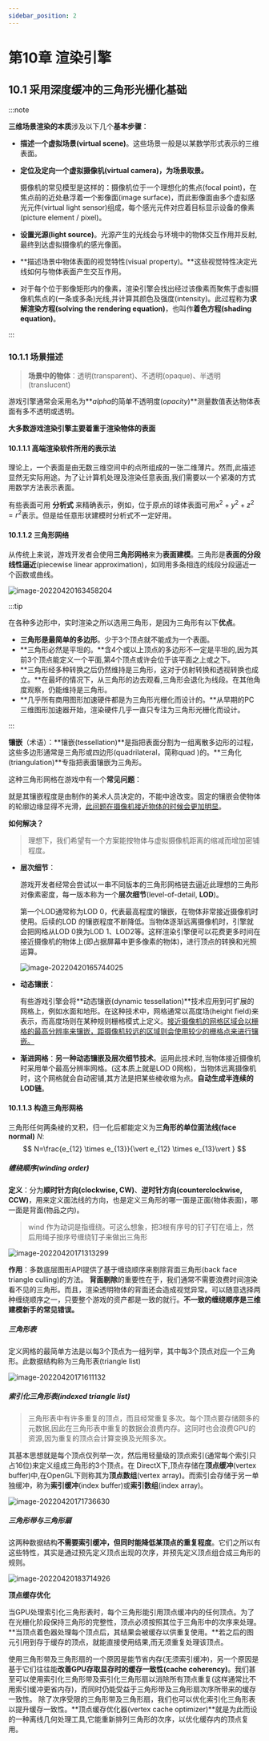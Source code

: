```yaml
---
sidebar_position: 2
---
```


# 第10章 渲染引擎

## 10.1 采用深度缓冲的三角形光栅化基础

:::note

**三维场景渲染的本质**涉及以下几个**基本步骤**：

- **描述一个虚拟场景(virtual scene)**。这些场景一般是以某数学形式表示的三维表面。

- **定位及定向一个虚拟摄像机(virtual camera)，为场景取景。**

  摄像机的常见模型是这样的：摄像机位于一个理想化的焦点(focal point)，在焦点前的近处悬浮着一个影像面(image surface)，而此影像面由多个虚拟感光元件(virtual light sensor)组成，每个感光元件对应着目标显示设备的像素(picture element / pixel)。

- **设置光源(light source)**。光源产生的光线会与环境中的物体交互作用并反射,最终到达虚拟摄像机的感光像面。

- **描述场景中物体表面的视觉特性(visual property)。**这些视觉特性决定光线如何与物体表面产生交互作用。

- 对于每个位于影像矩形内的像素，渲染引擎会找出经过该像素而聚焦于虚拟摄像机焦点的(一条或多条)光线,并计算其颜色及强度(intensity)。此过程称为**求解渲染方程(solving the rendering equation)**，也叫作**着色方程(shading equation)**。

:::

### 10.1.1 场景描述

> **场景中的物体**：透明(transparent)、不透明(opaque)、半透明(translucent)

游戏引擎通常会采用名为**$alpha$的简单不透明度($opacity$)**测量数值表达物体表面有多不透明或透明。

**大多数游戏渲染引擎主要着重于渲染物体的表面**

#### 10.1.1.1 高端渲染软件所用的表示法

理论上，一个表面是由无数三维空间中的点所组成的一张二维薄片。然而,此描述显然无实际用途。为了让计算机处理及渲染任意表面,我们需要以一个紧凑的方式用数学方法表示表面。

有些表面可用 **分析式** 来精确表示，例如，位于原点的球体表面可用$x^2+y^2+z^2=r^2$表示。但是给任意形状建模时分析式不一定好用。

#### 10.1.1.2 三角形网络

从传统上来说，游戏开发者会使用**三角形网格**来为**表面建模**。三角形是**表面的分段线性逼近**(piecewise linear approximation)，如同用多条相连的线段分段逼近一个函数或曲线。

![image-20220420163458204](src/image-20220420163458204.png)

:::tip

在各种多边形中，实时渲染之所以选用三角形，是因为三角形有以下**优点**。

- **三角形是最简单的多边形**。少于3个顶点就不能成为一个表面。
- **三角形必然是平坦的。**含4个或以上顶点的多边形不一定是平坦的,因为其前3个顶点能定义一个平面,第4个顶点或许会位于该平面之上或之下。
- **三角形经多种转换之后仍然维持是三角形，这对于仿射转换和透视转换也成立。**在最坏的情况下，从三角形的边去观看,三角形会退化为线段。在其他角度观察，仍能维持是三角形。
- **几乎所有商用图形加速硬件都是为三角形光栅化而设计的。**从早期的PC三维图形加速器开始，渲染硬件几乎一直只专注为三角形光栅化而设计。

:::

**镶嵌**（术语）：**镶嵌(tessellation)**是指把表面分割为一组离散多边形的过程，这些多边形通常是三角形或四边形(quadrilateral，简称quad )的。**三角化(triangulation)**专指把表面镶嵌为三角形。

这种三角形网格在游戏中有一个**常见问题**：

​	就是其镶嵌程度是由制作的美术人员决定的，不能中途改变。固定的镶嵌会使物体的轮廓边缘显得不光滑，<u>此问题在摄像机接近物体的时候会更加明显</u>。

**如何解决？**

> 理想下，我们希望有一个方案能按物体与虚拟摄像机距离的缩减而增加密铺程度。

- **层次细节**：

  游戏开发者经常会尝试以一串不同版本的三角形网格链去逼近此理想的三角形对像素密度，每一版本称为一个**层次细节**(level-of-detail, **LOD**)。

  第一个LOD通常称为LOD 0，代表最高程度的镶嵌，在物体非常接近摄像机时使用。后续的LOD 的镶嵌程度不断降低。当物体逐渐远离摄像机时，引擎就会把网格从LOD 0换为LOD 1、LOD2等。这样渲染引擎便可以花费更多时间在接近摄像机的物体上(即占据屏幕中更多像素的物体)，进行顶点的转换和光照运算。

  ![image-20220420165744025](src/image-20220420165744025.png)

- **动态镶嵌**：

  有些游戏引擎会将**动态镶嵌(dynamic tessellation)**技术应用到可扩展的网格上，例如水面和地形。在这种技术中，网格通常以高度场(height field)来表示，而高度场则在某种规则栅格模式上定义。<u>接近摄像机的网格区域会以栅格的最高分辨率来镶嵌，距摄像机较远的区域则会使用较少的栅格点来进行镶嵌。</u>

- **渐进网格**：**另一种动态镶嵌及层次细节技术**。运用此技术时,当物体接近摄像机时采用单个最高分辨率网格。(这本质上就是LOD 0网格)，当物体远离摄像机时，这个网格就会自动密铺,其方法是把某些棱收缩为点。**自动生成半连续的LOD链**。

#### 10.1.1.3 构造三角形网格

三角形任何两条棱的叉积，归一化后都能定义为**三角形的单位面法线(face normal)** $N$:
$$
N=\frac{e_{12} \times e_{13}}{\vert e_{12} \times e_{13}\vert }
$$

##### **缠绕顺序(winding order)**

**定义**：分为**顺时针方向(clockwise, CW)**、**逆时针方向(counterclockwise, CCW)**，用来定义面法线的方向，也是定义三角形的哪一面是正面(物体表面)，哪一面是背面(物品之内)。

> wind 作为动词是指缠绕。可这么想象，把3根有序号的钉子钉在墙上，然后用绳子按序号缠绕钉子来做出三角形

![image-20220420171313299](src/image-20220420171313299.png)

**作用**：多数底层图形API提供了基于缠绕顺序来剔除背面三角形(back face triangle culling)的方法。
**背面剔除**的重要性在于，我们通常不需要浪费时间渲染看不见的三角形。而且，渲染透明物体的背面还会造成视觉异常。可以随意选择两种缠绕顺序之一，只要整个游戏的资产都是一致的就行。**不一致的缠绕顺序是三维建模新手的常见错误。**



##### **三角形表**

定义网格的最简单方法是以每3个顶点为一组列举，其中每3个顶点对应一个三角形。此数据结构称为三角形表(triangle list)

![image-20220420171611132](src/image-20220420171611132.png)

##### **索引化三角形表**(indexed triangle list)

> 三角形表中有许多重复的顶点，而且经常重复多次。每个顶点要存储颇多的元数据,因此在三角形表中重复的数据会浪费内存。这同时也会浪费GPU的资源,因为重复的顶点会计算变换及光照多次。

其基本思想就是每个顶点仅列举一次，然后用轻量级的顶点索引(通常每个索引只占16位)来定义组成三角形的3个顶点。在 DirectX下,顶点存储在**顶点缓冲**(vertex buffer)中,在OpenGL下则称其为**顶点数组**(vertex array)。而索引会存储于另一单独缓冲，称为**索引缓冲**(index buffer)或**索引数组**(index array)。

![image-20220420171736630](src/image-20220420171736630.png)

##### **三角形带与三角形扇**

这两种数据结构**不需要索引缓冲，但同时能降低某顶点的重复程度**。它们之所以有这些特性，其实是通过预先定义顶点出现的次序，并预先定义顶点组合成三角形的规则。

![image-20220420183714926](src/image-20220420183714926.png)

**顶点缓存优化**

当GPU处理索引化三角形表时，每个三角形能引用顶点缓冲内的任何顶点。为了在光栅化阶段保持三角形的完整性，顶点必须按照其位于三角形中的次序来处理。**当顶点着色器处理每个顶点后，其结果会被缓存以供重复使用。**若之后的图元引用到存于缓存的顶点，就能直接使用结果,而无须重复处理该顶点。

使用三角形带及三角形扇的一个原因是能节省内存(无须索引缓冲)，另一个原因是基于它们往往能**改善GPU存取显存时的缓存一致性(cache coherency)**。我们甚至可以使用索引化三角形带及索引化三角形扇以消除所有顶点重复(这样通常比不用索引缓冲更省内存)，而同时仍能受益于三角形带及三角形扇次序所带来的缓存一致性。
除了次序受限的三角形带及三角形扇，我们也可以优化索引化三角形表以提升缓存一致性。**顶点缓存优化器(vertex cache optimizer)**就是为此而设的一种离线几何处理工具,它能重新排列三角形的次序，以优化缓存内的顶点复用。